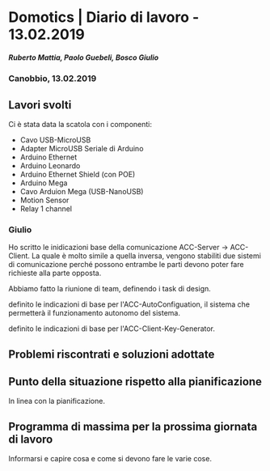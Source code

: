 # Domotics | Diario di lavoro - 13.02.2019

##### Ruberto Mattia, Paolo Guebeli, Bosco Giulio

### Canobbio, 13.02.2019

## Lavori svolti

Ci &egrave; stata data la scatola con i componenti:

- Cavo USB-MicroUSB
- Adapter MicroUSB Seriale di Arduino
- Arduino Ethernet
- Arduino Leonardo
- Arduino Ethernet Shield (con POE)
- Arduino Mega
- Cavo Arduion Mega (USB-NanoUSB)
- Motion Sensor
- Relay 1 channel

### Giulio

Ho scritto le inidicazioni base della comunicazione ACC-Server -> ACC-Client. La quale &egrave;
molto simile a quella inversa, vengono stabiliti due sistemi di comunicazione perch&eacute; possono
entrambe le parti devono poter fare richieste alla parte opposta.

Abbiamo fatto la riunione di team, definendo i task di design.

definito le indicazioni di base per l'ACC-AutoConfiguation, il sistema che permetter&agrave; il
funzionamento autonomo del sistema.

definito le indicazioni di base per l'ACC-Client-Key-Generator.

##  Problemi riscontrati e soluzioni adottate



##  Punto della situazione rispetto alla pianificazione
In linea con la pianificazione.


## Programma di massima per la prossima giornata di lavoro
Informarsi e capire cosa e come si devono fare le varie cose.

